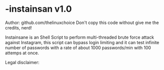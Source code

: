 # -instainsan v1.0
Author: github.com/thelinuxchoice
Don't copy this code without give me the credits, nerd!

Instainsane is an Shell Script to perform multi-threaded brute force attack against Instagram, this script can bypass login limiting and it can test infinite number of passwords with a rate of about 1000 passwords/min with 100 attemps at once.

Legal disclaimer:
